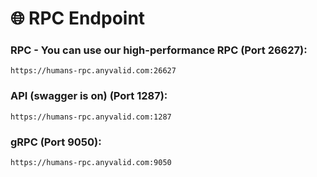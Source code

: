 # 🌐 RPC Endpoint

### RPC - You can use our high-performance RPC (Port 26627):

`https://humans-rpc.anyvalid.com:26627`

### API (swagger is on) (Port 1287):

`https://humans-rpc.anyvalid.com:1287`

### gRPC (Port 9050):

`https://humans-rpc.anyvalid.com:9050`

